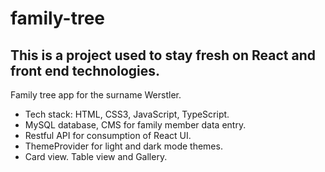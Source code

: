 # family-tree
 
<h2>This is a project used to stay fresh on React and front end technologies.</h2>
<p>Family tree app for the surname Werstler. </p>
<ul>
<li>Tech stack: HTML, CSS3, JavaScript, TypeScript.</li>
<li>MySQL database, CMS for family member data entry.</li>
<li>Restful API for consumption of React UI.</li>
<li>ThemeProvider for light and dark mode themes.</li>
<li>Card view. Table view and Gallery.</li>
</ul>
